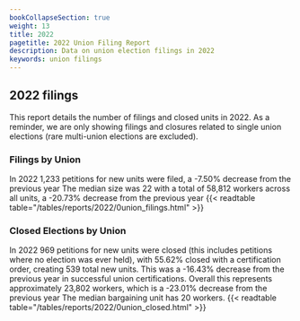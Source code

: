 ```yaml
---
bookCollapseSection: true
weight: 13
title: 2022
pagetitle: 2022 Union Filing Report
description: Data on union election filings in 2022
keywords: union filings
---
```


## 2022 filings

This report details the number of filings and closed units in 2022. As a reminder, we are only showing filings and closures related to single union elections (rare multi-union elections are excluded).

### Filings by Union
In 2022 1,233 petitions for new units were filed, a -7.50% decrease from the previous year The median size was 22 with a total of 58,812 workers across all units, a -20.73% decrease from the previous year
{{< readtable table="/tables/reports/2022/0union_filings.html" >}}

### Closed Elections by Union
In 2022 969 petitions for new units were closed (this includes petitions where no election was ever held), with 55.62% closed with a certification order, creating 539 total new units. This was a -16.43% decrease from the previous year in successful union certifications. Overall this represents approximately 23,802 workers, which is a -23.01% decrease from the previous year The median bargaining unit has 20 workers.
{{< readtable table="/tables/reports/2022/0union_closed.html" >}}
